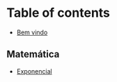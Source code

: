 # Table of contents

* [Bem vindo](README.md)

## Matemática

* [Exponencial](matematica/exponencial.md)
